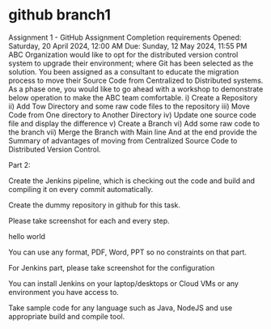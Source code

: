 # github branch1
Assignment 1 - GitHub Assignment
Completion requirements
Opened: Saturday, 20 April 2024, 12:00 AM
Due: Sunday, 12 May 2024, 11:55 PM
ABC Organization would like to opt for the distributed version control system to upgrade their environment; where Git has been selected as the solution.
You been assigned as a consultant to educate the migration process to move their Source Code from Centralized to Distributed systems. As a phase one, you would like to go ahead with a workshop to demonstrate below operation to make the ABC team comfortable.
i) Create a Repository
ii) Add Tow Directory and some raw code files to the repository
iii) Move Code from One directory to Another Directory
iv) Update one source code file and display the difference
v) Create a Branch
vi) Add some raw code to the branch
vii) Merge the Branch with Main line
And at the end provide the Summary of advantages of moving from Centralized Source Code to Distributed Version Control.

Part 2:

Create the Jenkins pipeline, which is checking out the code and build and compiling it on every commit automatically.


Create the dummy repository in github for this task.

Please take screenshot for each and every step.

hello world

You can use any format, PDF, Word, PPT so no constraints on that part. 

For Jenkins part, please take screenshot for the configuration

You can install Jenkins on your laptop/desktops or Cloud VMs or any environment you have access to.

Take sample code for any language such as Java, NodeJS and use appropriate build and compile tool.

